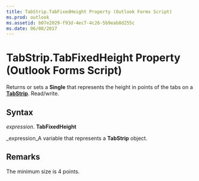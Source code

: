```yaml
---
title: TabStrip.TabFixedHeight Property (Outlook Forms Script)
ms.prod: outlook
ms.assetid: b07e2029-f93d-4ec7-4c26-5b9eab8d255c
ms.date: 06/08/2017
---
```



# TabStrip.TabFixedHeight Property (Outlook Forms Script)

Returns or sets a  **Single** that represents the height in points of the tabs on a **[TabStrip](Outlook.tabstrip.md)**. Read/write.


## Syntax

 _expression_. **TabFixedHeight**

 _expression_A variable that represents a  **TabStrip** object.


## Remarks

The minimum size is 4 points.


